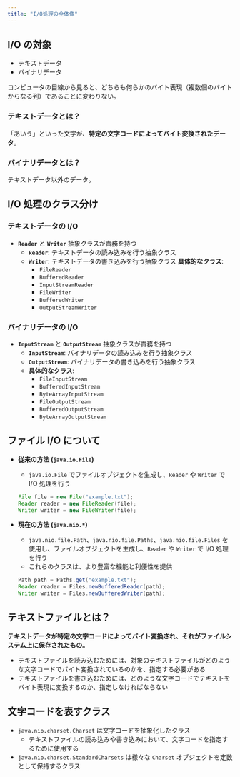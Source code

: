 ```yaml
---
title: "I/O処理の全体像"
---
```


## I/O の対象

- テキストデータ
- バイナリデータ

コンピュータの目線から見ると、どちらも何らかのバイト表現（複数個のバイトからなる列）であることに変わりない。

### テキストデータとは？

「あいう」といった文字が、**特定の文字コードによってバイト変換されたデータ**。

### バイナリデータとは？

テキストデータ以外のデータ。

## I/O 処理のクラス分け

### テキストデータの I/O

- **`Reader`** と **`Writer`** 抽象クラスが責務を持つ
  - **`Reader`**: テキストデータの読み込みを行う抽象クラス
  - **`Writer`**: テキストデータの書き込みを行う抽象クラス
    **具体的なクラス**:
    - `FileReader`
    - `BufferedReader`
    - `InputStreamReader`
    - `FileWriter`
    - `BufferedWriter`
    - `OutputStreamWriter`

### バイナリデータの I/O

- **`InputStream`** と **`OutputStream`** 抽象クラスが責務を持つ
  - **`InputStream`**: バイナリデータの読み込みを行う抽象クラス
  - **`OutputStream`**: バイナリデータの書き込みを行う抽象クラス
  - **具体的なクラス**:
    - `FileInputStream`
    - `BufferedInputStream`
    - `ByteArrayInputStream`
    - `FileOutputStream`
    - `BufferedOutputStream`
    - `ByteArrayOutputStream`

## ファイル I/O について

- **従来の方法 (`java.io.File`)**

  - `java.io.File` でファイルオブジェクトを生成し、`Reader` や `Writer` で I/O 処理を行う

  ```java
  File file = new File("example.txt");
  Reader reader = new FileReader(file);
  Writer writer = new FileWriter(file);

  ```

- **現在の方法 (`java.nio.*`)**

  - `java.nio.file.Path`、`java.nio.file.Paths`、`java.nio.file.Files` を使用し、ファイルオブジェクトを生成し、`Reader` や `Writer` で I/O 処理を行う
  - これらのクラスは、より豊富な機能と利便性を提供

  ```java
  Path path = Paths.get("example.txt");
  Reader reader = Files.newBufferedReader(path);
  Writer writer = Files.newBufferedWriter(path);

  ```

## テキストファイルとは？

**テキストデータが特定の文字コードによってバイト変換され、それがファイルシステム上に保存されたもの。**

- テキストファイルを読み込むためには、対象のテキストファイルがどのような文字コードでバイト変換されているのかを、指定する必要がある
- テキストファイルを書き込むためには、どのような文字コードでテキストをバイト表現に変換するのか、指定しなければならない

## 文字コードを表すクラス

- `java.nio.charset.Charset` は文字コードを抽象化したクラス
  - テキストファイルの読み込みや書き込みにおいて、文字コードを指定するために使用する
- `java.nio.charset.StandardCharsets` は様々な `Charset` オブジェクトを定数として保持するクラス
